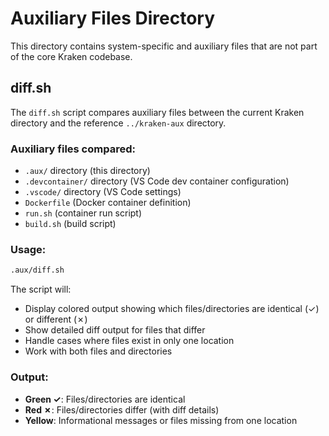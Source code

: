 # Auxiliary Files Directory

This directory contains system-specific and auxiliary files that are not part of the core Kraken codebase.

## diff.sh

The `diff.sh` script compares auxiliary files between the current Kraken directory and the reference `../kraken-aux` directory.

### Auxiliary files compared:
- `.aux/` directory (this directory)
- `.devcontainer/` directory (VS Code dev container configuration)
- `.vscode/` directory (VS Code settings)
- `Dockerfile` (Docker container definition)
- `run.sh` (container run script)
- `build.sh` (build script)

### Usage:
```bash
.aux/diff.sh
```

The script will:
- Display colored output showing which files/directories are identical (✓) or different (✗)
- Show detailed diff output for files that differ
- Handle cases where files exist in only one location
- Work with both files and directories

### Output:
- **Green ✓**: Files/directories are identical
- **Red ✗**: Files/directories differ (with diff details)
- **Yellow**: Informational messages or files missing from one location
